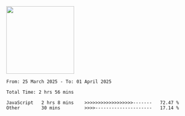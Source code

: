 <img height="180em" src="https://github-readme-stats-eight-theta.vercel.app/api?username=bkundev&show_icons=true&theme=radical&include_all_commits=true&count_private=true"/>
<!--START_SECTION:waka-->

```all_time
From: 25 March 2025 - To: 01 April 2025

Total Time: 2 hrs 56 mins

JavaScript   2 hrs 8 mins    >>>>>>>>>>>>>>>>>>-------   72.47 %
Other        30 mins         >>>>---------------------   17.14 %
```

<!--END_SECTION:waka-->
